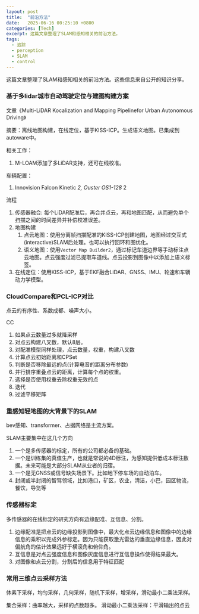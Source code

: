 ```yaml
---
layout: post
title:  "前沿方法"
date:   2025-06-16 00:25:10 +0800
categories: [Tech]
excerpt: 这篇文章整理了SLAM和感知相关的前沿方法。
tags:
  - 追踪
  - perception
  - SLAM
  - control
---
```


这篇文章整理了SLAM和感知相关的前沿方法。这些信息来自公开的知识分享。

### 基于多lidar城市自动驾驶定位与建图构建方案

文章《Multi-LiDAR Kocalization and Mapping Pipelinefor Urban Autonomous Driving》

摘要：离线地图构建，在线定位，基于KISS-ICP。生成语义地图。已集成到autoware中。

相关工作：

1. M-LOAM添加了多LiDAR支持，还可在线校准。

车辆配置：

1. Innovision Falcon Kinetic *2, Ouster OS1-128* 2

流程

1. 传感器融合: 每个LiDAR配准后，再合并点云，再和地图匹配，从而避免单个扫描之间的时间差异并补偿校准误差。
2. 地图构建
   1. 点云地图：使用分离帧扫描配准的KISS-ICP创建地图，地图经过交互式(interactive)SLAM后处理。也可以执行回环和图优化。
   2. 语义地图：使用`Vector Map Builder2`，通过标记车道边界等手动标注点云地图。点云强度过滤已提取车道线。点云投影到图像中以添加上语义标签。
3. 在线定位：使用KISS-ICP，基于EKF融合LiDAR、GNSS、IMU、轮速和车辆动力学模型。

### CloudCompare和PCL-ICP对比

点云的有序性、系数成都、噪声大小。

CC

1. 如果点云数量过多就降采样
2. 对点云构建八叉数，默认8层。
3. 对配准模型同样处理，点云数量，权重，构建八叉数
4. 计算点云初始距离和CPSet
5. 判断是否移除最远的点(计算电音的距离分布参数)
6. 并行排序重叠点云的距离，计算每个点的权重。
7. 选择是否使用权重去除权重无效的点
8. 迭代
9. 过滤平移矩阵

### 重感知轻地图的大背景下的SLAM

bev感知、transformer、占据网络是主流方案。

SLAM主要集中在这几个方向

1. 一个是多传感器的标定，所有的公司都必备的基础。
2. 一个是训练集的真值生产，也就是常说的4D标注，为感知提供低成本标注数据。未来可能是大部分SLAM从业者的归宿。
3. 一个是无GNSS或信号缺失场景下。比如地下停车场的自动泊车。
4. 封闭或半封闭的智驾领域，比如港口，矿区，农业，清洁，小巴，园区物流，餐饮，导览等

### 传感器标定

多传感器的在线标定的研究方向有边缘配准、互信息、分割。

1. 边缘配准是把点云的边缘投影到图像中，最大化点云边缘信息和图像中的边缘信息的乘积以完成外参标定。因为只能获取激光雷达的垂直边缘信息，因此对偏航角的估计效果远好于横滚角和俯仰角。
2. 互信息是对点云强度信息和图像灰度信息进行互信息操作使得结果最大。
3. 对图像和点云分割，分割后的信息用于特征匹配

### 常用三维点云采样方法

体素下采样，均匀采样，几何采样，随机下采样，增采样，滑动最小二乘法采样。

集合采样：曲率越大，采样的点数越多。
滑动最小二乘法采样：平滑输出的点云
